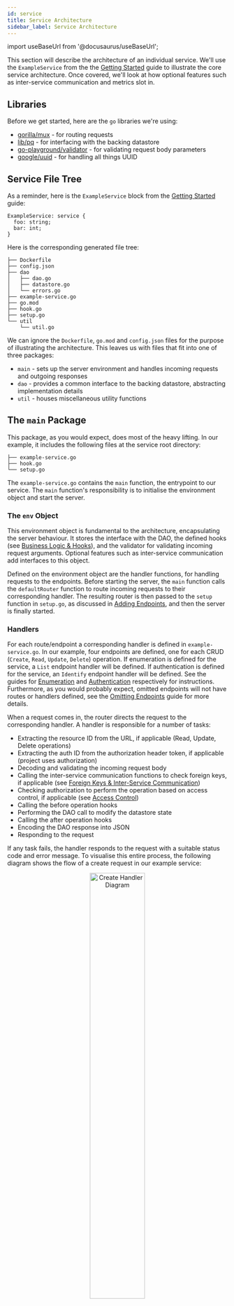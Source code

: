 ```yaml
---
id: service
title: Service Architecture
sidebar_label: Service Architecture
---
```

import useBaseUrl from '@docusaurus/useBaseUrl';

This section will describe the architecture of an individual service.
We'll use the `ExampleService` from the the [Getting Started](../getting-started.md) guide to illustrate the core service architecture.
Once covered, we'll look at how optional features such as inter-service communication and metrics slot in.

## Libraries
Before we get started, here are the `go` libraries we're using:

- [gorilla/mux](https://github.com/gorilla/mux) - for routing requests
- [lib/pq](https://github.com/lib/pq) - for interfacing with the backing datastore
- [go-playground/validator](https://github.com/go-playground/validator) - for validating request body parameters
- [google/uuid](https://github.com/google/uuid) - for handling all things UUID

## Service File Tree
As a reminder, here is the `ExampleService` block from the [Getting Started](../getting-started.md) guide:
```
ExampleService: service {
  foo: string;
  bar: int;
}
```

Here is the corresponding generated file tree:
```
├── Dockerfile
├── config.json
├── dao
│   ├── dao.go
│   ├── datastore.go
│   └── errors.go
├── example-service.go
├── go.mod
├── hook.go
├── setup.go
└── util
    └── util.go
```

We can ignore the `Dockerfile`, `go.mod` and `config.json` files for the purpose of illustrating the architecture.
This leaves us with files that fit into one of three packages:

 - `main` - sets up the server environment and handles incoming requests and outgoing responses
 - `dao` - provides a common interface to the backing datastore, abstracting implementation details
 - `util` - houses miscellaneous utility functions

## The `main` Package
This package, as you would expect, does most of the heavy lifting. In our example, it includes the following files at the service root directory:
```
├── example-service.go
├── hook.go
└── setup.go
```

The `example-service.go` contains the `main` function, the entrypoint to our service.
The `main` function's responsibility is to initialise the environment object and start the server.

### The `env` Object
This environment object is fundamental to the architecture, encapsulating the server behaviour.
It stores the interface with the DAO, the defined hooks (see [Business Logic & Hooks](../guide/hooks.md)), and the validator for validating incoming request arguments.
Optional features such as inter-service communication add interfaces to this object.

Defined on the environment object are the handler functions, for handling requests to the endpoints.
Before starting the server, the `main` function calls the `defaultRouter` function to route incoming requests to their corresponding handler.
The resulting router is then passed to the `setup` function in `setup.go`, as discussed in [Adding Endpoints](../guide/adding-endpoints.md), and then the server is finally started.

### Handlers
For each route/endpoint a corresponding handler is defined in `example-service.go`.
In our example, four endpoints are defined, one for each CRUD (`Create`, `Read`, `Update`, `Delete`) operation.
If enumeration is defined for the service, a `List` endpoint handler will be defined.
If authentication is defined for the service, an `Identify` endpoint handler will be defined.
See the guides for [Enumeration](../guide/enumeration.md) and [Authentication](../guide/authentication.md) respectively for instructions.
Furthermore, as you would probably expect, omitted endpoints will not have routes or handlers defined, see the [Omitting Endpoints](../guide/omitting-endpoints.md) guide for more details.

When a request comes in, the router directs the request to the corresponding handler. A handler is responsible for a number of tasks:
- Extracting the resource ID from the URL, if applicable (Read, Update, Delete operations)
- Extracting the auth ID from the authorization header token, if applicable (project uses authorization)
- Decoding and validating the incoming request body
- Calling the inter-service communication functions to check foreign keys, if applicable (see [Foreign Keys & Inter-Service Communication](../guide/foreign-keys.md))
- Checking authorization to perform the operation based on access control, if applicable (see [Access Control](../guide/access-control.md))
- Calling the before operation hooks
- Performing the DAO call to modify the datastore state
- Calling the after operation hooks
- Encoding the DAO response into JSON
- Responding to the request

If any task fails, the handler responds to the request with a suitable status code and error message.
To visualise this entire process, the following diagram shows the flow of a create request in our example service:

<p align="center">
<img alt="Create Handler Diagram" src={useBaseUrl('img/create-handler.png')} width="50%"/>
</p>

Though note that hooks have the ability to respond to the request themselves, as discussed in [Business Logic & Hooks](../guide/hooks.md).

## The `dao` Package
The DAO is responsible for changing the state of the backing datastore, following the principles of the [Data Access Object](https://en.wikipedia.org/wiki/Data_access_object) pattern.
It abstracts the implementation details, namely by being responsible for initialising and maintaining the datastore connection, and provides an interface for package users.
By default a DAO interface function is defined for each corresponding operation handler, declared in the `BaseDatastore` interface in `dao.go`.
However additional DAO functions can be added by modifying the `datastore` interface in `datastore.go`, see [Adding DAO Functions](../guide/adding-dao-functions.md) for instructions.

## Inter-Service Communication
If the service includes foreign key attributes, additional files are generated to facilitate inter-service communication.
For example, let us add a foreign key to our example service:

```
ExampleService: service {
  foo: string;
  bar: int;
  another: AnotherExampleService;
}

AnotherExampleService: service {
  baz: bool;
}
```

Which will add the following to our service file tree:
```
└── comm
    └── handler.go
```

This, has you might have guessed, makes up the `comm` package, which provides an interface for making requests to other services. 
It is only created if foreign keys are defined for the service, see [Foreign Keys & Inter-Service Communication](../guide/foreign-keys.md).
The functions generated take a UUID as an argument, make a request to the target service, and return a boolean to the function caller depending on if a resource for that UUID exists.

In the future we anticipate providing a similar mechanism to that in the `dao` to allow you the user to extend the `Comm` interface found in `handler.go`. In the meantime these calls can be added to hooks.

## Metrics
If the project has metrics defined for it, additional files are generated to facilitate them.
For example, let us add metrics to our example service:

```
ExampleProject: project {
  #language(go);
  #database(postgres);
  #provider(dockerCompose);
  #metrics(prometheus);
}

ExampleService: service {
  foo: string;
  bar: int;
  another: AnotherExampleService;
}

AnotherExampleService: service {
  baz: bool;
}
```

Which will add the following to our service file tree
```
└── metric
    └── metric.go
```

Which predictably makes up the `metric` package.
This simply provides predefined metric variables ready for invoking metric calls in the handlers, see [Metrics](../guide/metrics.md) for more details.
